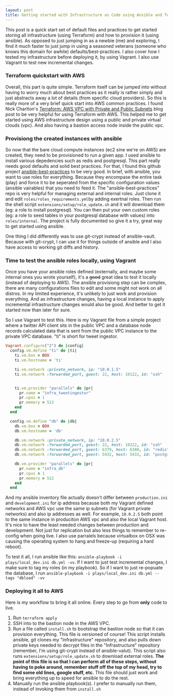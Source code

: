 ```yaml
---
layout: post
title: Getting started with Infrastructure as Code using Ansible and Terraform. And testing it locally with Vagrant!
---
```


This post is a quick start set of default files and practices to get started storing all infrastructure (using Terraform) and how to provision it (using ansible). As opposed to just jumping in as a newbie (me) and exploring, I find it much faster to just jump in using a seasoned veterans (someone who knows this domain for awhile) defaults/best-practices. I also cover how I tested my infrastructure before deploying it, by using Vagrant. I also use Vagrant to test new incremental changes.

### Terraform quickstart with AWS

Overall, this part is quite simple. Terraform itself can be jumped into without having to worry much about best practices as it really is rather simply and just abstracts away a lot of details (from specific cloud providers). So this is really more of a very brief quick start into AWS common practices. I found Nick Charlton's [Terraform: AWS VPC with Private and Public Subnets](https://nickcharlton.net/posts/terraform-aws-vpc.html) blog post to be very helpful for using Terraform with AWS. This helped me to get started using AWS infrastructure design using a public and private virtual clouds (vpc). And also having a bastion access node inside the public vpc.

### Provisiong the created instances with ansible

So now that the bare cloud compute instances (ec2 sine we're on AWS) are created, they need to be provisioned to run a given app. I used ansible to install various depedencies such as redis and postgresql. This part really needs good defaults and solid best practices. For that, I found this github project [ansible-best-practices](https://github.com/enginyoyen/ansible-best-practises) to be very good. In brief, with ansible, you want to use roles for everything. Because they encompase the entire task (play) and force it to be seperated from the specific configuration values (ansible vairables) that you need to feed it. The "ansible-best-practices" repo is very helpful for managing external and internal roles. Just clone it and edit `roles/roles_requirements.yml`by adding exertnal roles. Then run the shell script `extensions/setup/role_update.sh` and it will download them (eg: a role to install postgresql). You can then put your own custom roles (eg: a role to seed tables in your postgresql database with values) into `roles/internal`. The project is fully documented so give it a try, great way to get started using ansible.

One thing I did differently was to use git-crypt instead of ansible-vault. Because with git-crypt, I can use it for things outside of ansible and I also have access to working git diffs and history.

### Time to test the ansible roles locally, using Vagrant

Once you have your ansible roles defined (externally, and maybe some internal ones you wrote yourself), it's a ~~good~~ great idea to test it locally (instead of deploying to AWS). The ansible provisiong step can be complex, there are many configurations files to edit and some might not work on all distros. In my limited experience, it's unlikely to just work and provision everything. And as infrastructure changes, having a local instance to apply incremental infrastructure changes would also be good. And better to get it started now than later for sure.

So I use Vagrant to test this. Here is my Vagrant file from a simple project where a twitter API client sits in the public VPC and a database node records calculated data that is sent from the public VPC instance to the private VPC database. "ti" is short for tweet ingestor.

```ruby
Vagrant.configure("2") do |config|
  config.vm.define "ti" do |ti|
    ti.vm.box = BOX
    ti.vm.hostname = 'ti'

    ti.vm.network :private_network, ip: "10.0.1.5"
    ti.vm.network :forwarded_port, guest: 22, host: 10122, id: "ssh"


    ti.vm.provider "parallels" do |pr|
      pr.name = "infra_tweetingestor"
      pr.cpus = 1
      pr.memory = 512
    end
  end

  config.vm.define "db" do |db|
    db.vm.box = BOX
    db.vm.hostname = 'db'

    db.vm.network :private_network, ip: "10.0.2.5"
    db.vm.network :forwarded_port, guest: 22, host: 10222, id: "ssh"
    db.vm.network :forwarded_port, guest: 6379, host: 6380, id: "redis"
    db.vm.network :forwarded_port, guest: 5432, host: 5433, id: "postgresql"

    db.vm.provider "parallels" do |pr|
      pr.name = "infra_db"
      pr.cpus = 1
      pr.memory = 512
    end
  end
  ```
  
And my ansible inventory file actually doesn't differ between `production.ini` and `development.ini` for ip address because both my Vagrant defined networks and AWS vpc use the same ip subnets (for Vagrant private networks) and also ip addresses as well. For example, `10.0.2.5` both point to the same instance in produciton AWS vpc and also the local Vagrant host. It's nice to have the least needed changes between production and development. Not just for replication but also less things to remember to re-config when going live. I also use parralels because virtualbox on OSX was causing the operating system to hang and freeze-up (requiring a hard reboot).
  
To test it all, I run ansible like this: `ansible-playbook -i plays/local_dev.ini db.yml -vv`. If I want to just test incremental changes, I make sure to tag my roles (in my playbook). So if I want to just re-popuate the database, I run `ansible-playbook -i plays/local_dev.ini db.yml --tags "dbload" -vv`
  
  
### Deploying it all to AWS
  
Here is my workflow to bring it all online. Every step to go from **only** code to live.
  
  1. Run `terraform apply`
  2. SSH into to the bastion node in the AWS VPC.
  3. Run a file called `install.sh` to bootstrap the bastion node so that it can provision everything. This file is versioned of course! This script installs ansible, git clones my "Infrastructure" repository, and also pulls down private keys needed to decrypt files in the "Infrastructure" repository (remember, I'm using git-crypt instead of ansible-valut). This script also runs `extensions/setup/role_update.sh` to download external roles. **The point of this file is so that I can perform all of these steps, without having to poke around, remember stuff off the top of my head, try to find some old lines, google stuff, etc.** This file should just work and bring everything up to speed for ansible to do the rest.
  4. Manually run the ansible playbook(s). I prefer to manually run them, instead of invoking them from `install.sh`
  
  
  
